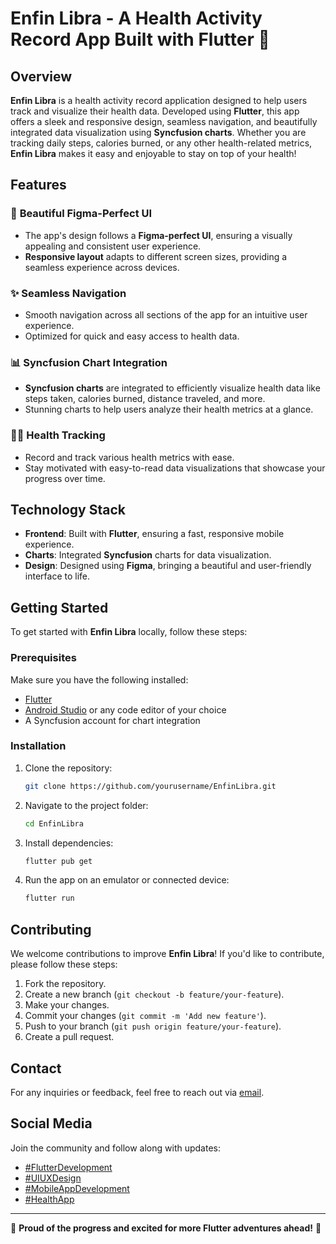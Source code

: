 # Enfin Libra - A Health Activity Record App Built with Flutter 🚀

## Overview
**Enfin Libra** is a health activity record application designed to help users track and visualize their health data. Developed using **Flutter**, this app offers a sleek and responsive design, seamless navigation, and beautifully integrated data visualization using **Syncfusion charts**. Whether you are tracking daily steps, calories burned, or any other health-related metrics, **Enfin Libra** makes it easy and enjoyable to stay on top of your health!

## Features
### 🌟 **Beautiful Figma-Perfect UI**
- The app's design follows a **Figma-perfect UI**, ensuring a visually appealing and consistent user experience.
- **Responsive layout** adapts to different screen sizes, providing a seamless experience across devices.

### ✨ **Seamless Navigation**
- Smooth navigation across all sections of the app for an intuitive user experience.
- Optimized for quick and easy access to health data.

### 📊 **Syncfusion Chart Integration**
- **Syncfusion charts** are integrated to efficiently visualize health data like steps taken, calories burned, distance traveled, and more.
- Stunning charts to help users analyze their health metrics at a glance.

### 🏃‍♀️ **Health Tracking**
- Record and track various health metrics with ease.
- Stay motivated with easy-to-read data visualizations that showcase your progress over time.

## Technology Stack
- **Frontend**: Built with **Flutter**, ensuring a fast, responsive mobile experience.
- **Charts**: Integrated **Syncfusion** charts for data visualization.
- **Design**: Designed using **Figma**, bringing a beautiful and user-friendly interface to life.

## Getting Started
To get started with **Enfin Libra** locally, follow these steps:

### Prerequisites
Make sure you have the following installed:
- [Flutter](https://flutter.dev/docs/get-started/install)
- [Android Studio](https://developer.android.com/studio) or any code editor of your choice
- A Syncfusion account for chart integration

### Installation
1. Clone the repository:
    ```bash
    git clone https://github.com/yourusername/EnfinLibra.git
    ```
2. Navigate to the project folder:
    ```bash
    cd EnfinLibra
    ```
3. Install dependencies:
    ```bash
    flutter pub get
    ```
4. Run the app on an emulator or connected device:
    ```bash
    flutter run
    ```

## Contributing
We welcome contributions to improve **Enfin Libra**! If you'd like to contribute, please follow these steps:

1. Fork the repository.
2. Create a new branch (`git checkout -b feature/your-feature`).
3. Make your changes.
4. Commit your changes (`git commit -m 'Add new feature'`).
5. Push to your branch (`git push origin feature/your-feature`).
6. Create a pull request.


## Contact
For any inquiries or feedback, feel free to reach out via [email](mailto:youremail@example.com).

## Social Media
Join the community and follow along with updates:
- [#FlutterDevelopment](https://twitter.com/hashtag/FlutterDevelopment)
- [#UIUXDesign](https://twitter.com/hashtag/UIUXDesign)
- [#MobileAppDevelopment](https://twitter.com/hashtag/MobileAppDevelopment)
- [#HealthApp](https://twitter.com/hashtag/HealthApp)

---

💬 **Proud of the progress and excited for more Flutter adventures ahead!** 🎉
